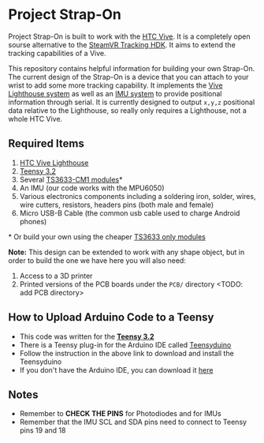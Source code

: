# Project Strap-On

Project Strap-On is built to work with the [HTC Vive](https://www.vive.com/ca/). It is a completely open sourse alternative to the [SteamVR Tracking HDK](https://www.triadsemi.com/product/steamvr-tracking-hdk/). It aims to extend the tracking capabilities of a Vive.

This repository contains helpful information for building your own Strap-On. The current design of the Strap-On is a device that you can attach to your wrist to add some more tracking capability. It implements the [Vive Lighthouse system](http://gizmodo.com/this-is-how-valve-s-amazing-lighthouse-tracking-technol-1705356768) as well as an [IMU system](http://doc-ok.org/?p=1478) to provide positional information through serial. It is currently designed to output `x,y,z` positional data relative to the Lighthouse, so really only requires a Lighthouse, not a whole HTC Vive.

## Required Items

1. [HTC Vive Lighthouse](https://www.vive.com/us/accessory/base-station/)
2. [Teensy 3.2](https://www.pjrc.com/store/teensy32.html)
3. Several [TS3633-CM1 modules](https://www.triadsemi.com/product/ts3633-cm1/)*
4. An IMU (our code works with the MPU6050)
5. Various electronics components including a soldering iron, solder, wires, wire cutters, resistors, headers pins (both male and female)
6. Micro USB-B Cable (the common usb cable used to charge Android phones)

\* Or build your own using the cheaper [TS3633 only modules](https://www.triadsemi.com/product/ts3633/)

**Note:** This design can be extended to work with any shape object, but in order to build the one we have here you will also need:

1. Access to a 3D printer
2. Printed versions of the PCB boards under the `PCB/` directory <TODO: add PCB directory>




## How to Upload Arduino Code to a Teensy
* This code was written for the [**Teensy 3.2**](https://www.pjrc.com/store/teensy32.html)
* There is a Teensy plug-in for the Arduino IDE called [Teensyduino](https://www.pjrc.com/teensy/teensyduino.html)
* Follow the instruction in the above link to download and install the Teensyduino
* If you don't have the Arduino IDE, you can download it [here](https://www.arduino.cc/en/main/software) 

## Notes
- Remember to **CHECK THE PINS** for Photodiodes and for IMUs
- Remember that the IMU SCL and SDA pins need to connect to Teensy pins 19 and 18


